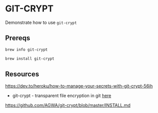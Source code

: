 # GIT-CRYPT

Demonstrate how to use `git-crypt`

## Prereqs

```sh
brew info git-crypt   

brew install git-crypt

```
## Resources


https://dev.to/heroku/how-to-manage-your-secrets-with-git-crypt-56ih
* git-crypt - transparent file encryption in git [here](https://www.agwa.name/projects/git-crypt/)

https://github.com/AGWA/git-crypt/blob/master/INSTALL.md